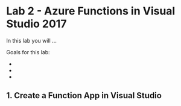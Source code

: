 # Lab 2 - Azure Functions in Visual Studio 2017

In this lab you will ... 

Goals for this lab: 
- [](#1)
- [](#2)
- [](#3)

## <a name="1"></a>1. Create a Function App in Visual Studio